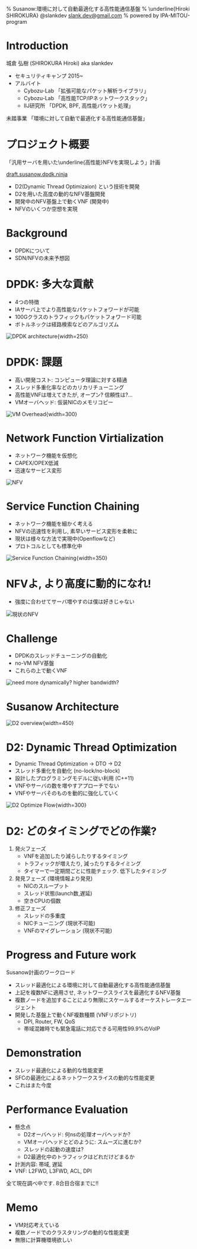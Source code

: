 % Susanow:環境に対して自動最適化する高性能通信基盤
% \underline{Hiroki SHIROKURA} @slankdev slank.dev@gmail.com
% powered by IPA-MITOU-program


# Introduction

城倉 弘樹 (SHIROKURA Hiroki) aka slankdev <br>

- セキュリティキャンプ 2015~
- アルバイト
	- Cybozu-Lab 「拡張可能なパケット解析ライブラリ」
	- Cybozu-Lab 「高性能TCP/IPネットワークスタック」
	- IIJ研究所  「DPDK, BPF, 高性能パケット処理」

未踏事業 「環境に対して自動で最適化する高性能通信基盤」

# プロジェクト概要

「汎用サーバを用いた\underline{高性能}NFVを実現しよう」計画

[draft.susanow.dpdk.ninja](http://draft.susanow.dpdk.ninja)

- D2(Dynamic Thread Optimizaion) という技術を開発
- D2を用いた高度の動的なNFV基盤開発
- 開発中のNFV基盤上で動くVNF (開発中)
- NFVのいくつか空想を実現

# Background

- DPDKについて
- SDN/NFVの未来予想図

# DPDK: 多大な貢献

- 4つの特徴
- IAサーバ上でより高性能なパケットフォワードが可能
- 100Gクラスのトラフィックもパケットフォワード可能
- ボトルネックは経路検索などのアルゴリズム

![DPDK architecture](img/dpdk_arch.png){width=250}

# DPDK: 課題

- 高い開発コスト: コンピュータ理論に対する精通
- スレッド多重化率などのカリカリチューニング
- 高性能VNFは増えてきたが, オープン? 信頼性は?...
- VMオーバヘッド: 仮装NICのメモリコピー

![VM Overhead](img/vm_overhead.png){width=300}

# Network Function Virtialization

- ネットワーク機能を仮想化
- CAPEX/OPEX低減
- 迅速なサービス変形

![NFV](img/nfv.png)

# Service Function Chaining

- ネットワーク機能を細かく考える
- NFVの迅速性を利用し, 素早いサービス変形を柔軟に
- 現状は様々な方法で実現中(Openflowなど)
- プロトコルとしても標準化中

![Service Function Chaining](img/sfc.png){width=350}

# NFVよ, より高度に動的になれ!

- 強度に合わせてサーバ増やすのは僕は好きじゃない

![現状のNFV](img/bad_nfv.png)

# Challenge

- DPDKのスレッドチューニングの自動化
- no-VM NFV基盤
- これらの上で動くVNF

![need more dynamically? higher bandwidth?](img/next_nfv.png)

# Susanow Architecture

![D2 overview](img/d2_overview.png){width=450}

# D2: Dynamic Thread Optimization

- Dynamic Thread Optimization -> DTO -> D2
- スレッド多重化を自動化 (no-lock/no-block)
- 設計したプログラミングモデルに従い利用 (C++11)
- VNFやサーバの数を増やすアプローチでない
- VNFやサーバそのものを動的に強化していく

![D2 Optimize Flow](img/d2_flow.png){width=300}

# D2: どのタイミングでどの作業?

1. 発火フェーズ
	- VNFを追加したり減らしたりするタイミング
	- トラフィックが増えたり, 減ったりするタイミング
	- タイマーで一定期間ごとに性能チェック. 低下したタイミング
2. 発見フェーズ (環境情報より発見)
	- NICのスループット
	- スレッド状態(launch数,遅延)
	- 空きCPUの個数
3. 修正フェーズ
	- スレッドの多重度
	- NICチューニング (現状不可能)
	- VNFのマイグレーション (現状不可能)

<!-- # D2: Limitation -->
<!--  -->
<!-- - NIC構成の動的再構成はしない -->
<!-- - boot時にできるだけたくさんRingを用意してそれをソフトウェアでさばく -->
<!-- - 複雑なPipelineモデルの自動スケールがまだテストできていない -->
<!-- - 物理NICを動的に再構成するのは現実的に不可能 -->
<!-- - 事前に多めにQueueuを用意しておく. -->
<!--   それをSoftwareでうまく振り分けていく -->
<!-- 	-> Overheadはどの程度か... -->
<!-- 	-> Threadを増やせば増やすほど,Soft抽象化が減るので大丈夫 -->

# Progress and Future work

Susanow計画のワークロード

- スレッド最適化による環境に対して自動最適化する高性能通信基盤
- 上記を複数NFに適用させ, ネットワークスライスを最適化するNFV基盤
- 複数ノードを追加することにより無限にスケールするオーケストレータエージェント
- 開発した基盤上で動くNF複数種類 (VNFリポジトリ)
	- DPI, Router, FW, QoS
	- 帯域混雑時でも緊急電話に対応できる可用性99.9%のVoIP

# Demonstration

- スレッド最適化による動的な性能変更
- SFCの最適化によるネットワークスライスの動的な性能変更
- これはまた今度

# Performance Evaluation

- 懸念点
	- D2オーバヘッド: 何nsの処理オーバヘッドか?
	- VMオーバヘッドとどのように: スムーズに進むか?
	- スレッドの起動の速度は?
	- D2最適化中のトラフィックはどれだけどまるか
- 計測内容: 帯域, 遅延
- VNF: L2FWD, L3FWD, ACL, DPI

全て現在調べ中です. 8合目合宿までに!!

# Memo

- VM対応考えている
- 複数ノードでのクラスタリングの動的な性能変更
- 無限に計算機環境欲しい



